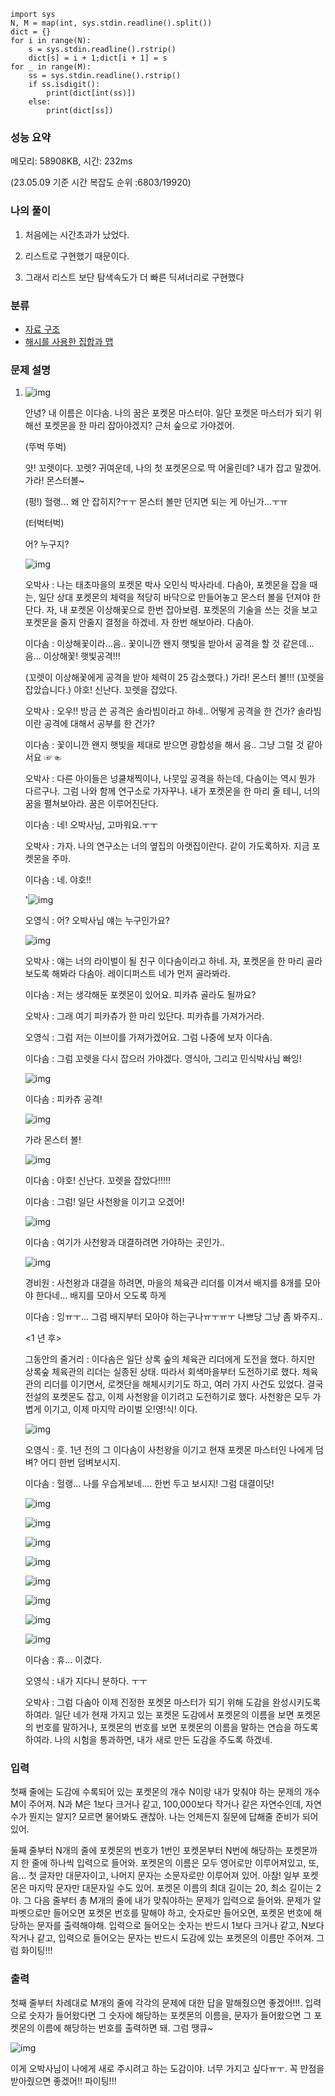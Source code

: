 ```
import sys
N, M = map(int, sys.stdin.readline().split())
dict = {}
for i in range(N):
    s = sys.stdin.readline().rstrip()
    dict[s] = i + 1;dict[i + 1] = s
for _ in range(M):
    ss = sys.stdin.readline().rstrip() 
    if ss.isdigit():
        print(dict[int(ss)])
    else:
        print(dict[ss])
```

### 성능 요약

메모리:   58908KB, 시간: 232ms 

(23.05.09 기준 시간 복잡도 순위 :6803/19920)



### 나의 풀이

1. 처음에는 시간초과가 났었다.

1. 리스트로 구현했기 때문이다.

1. 그래서 리스트 보단 탐색속도가 더 빠른 딕셔너리로 구현했다






### 분류

- [자료 구조](https://www.acmicpc.net/problem/tag/175)
- [해시를 사용한 집합과 맵](https://www.acmicpc.net/problem/tag/136)

### 문제 설명

1. ![img](https://www.acmicpc.net/upload/201004/p1.PNG)

   안녕? 내 이름은 이다솜. 나의 꿈은 포켓몬 마스터야. 일단 포켓몬 마스터가 되기 위해선 포켓몬을 한 마리 잡아야겠지? 근처 숲으로 가야겠어.

   (뚜벅 뚜벅)

   얏! 꼬렛이다. 꼬렛? 귀여운데, 나의 첫 포켓몬으로 딱 어울린데? 내가 잡고 말겠어. 가라! 몬스터볼~

   (펑!) 헐랭... 왜 안 잡히지?ㅜㅜ 몬스터 볼만 던지면 되는 게 아닌가...ㅜㅠ

   (터벅터벅)

   어? 누구지?

   ![img](https://www.acmicpc.net/upload/201004/p2.PNG)

   오박사 : 나는 태초마을의 포켓몬 박사 오민식 박사라네. 다솜아, 포켓몬을 잡을 때는, 일단 상대 포켓몬의 체력을 적당히 바닥으로 만들어놓고 몬스터 볼을 던져야 한단다. 자, 내 포켓몬 이상해꽃으로 한번 잡아보렴. 포켓몬의 기술을 쓰는 것을 보고 포켓몬을 줄지 안줄지 결정을 하겠네. 자 한번 해보아라. 다솜아.

   이다솜 : 이상해꽃이라...음.. 꽃이니깐 왠지 햇빛을 받아서 공격을 할 것 같은데... 음... 이상해꽃! 햇빛공격!!!

   (꼬렛이 이상해꽃에게 공격을 받아 체력이 25 감소했다.)   가라! 몬스터 볼!!!   (꼬렛을 잡았습니다.)   야호! 신난다. 꼬렛을 잡았다.

   오박사 : 오우!! 방금 쓴 공격은 솔라빔이라고 하네.. 어떻게 공격을 한 건가? 솔라빔이란 공격에 대해서 공부를 한 건가?

   이다솜 : 꽃이니깐 왠지 햇빛을 제대로 받으면 광합성을 해서 음.. 그냥 그럴 것 같아서요 ☞☜

   오박사 : 다른 아이들은 넝쿨채찍이나, 나뭇잎 공격을 하는데, 다솜이는 역시 뭔가 다르구나. 그럼 나와 함께 연구소로 가자꾸나. 내가 포켓몬을 한 마리 줄 테니, 너의 꿈을 펼쳐보아라. 꿈은 이루어진단다.

   이다솜 : 네! 오박사님, 고마워요.ㅜㅜ

   오박사 : 가자. 나의 연구소는 너의 옆집의 아랫집이란다. 같이 가도록하자. 지금 포켓몬을 주마.

   이다솜 : 네. 야호!!

   '![img](https://www.acmicpc.net/upload/201004/p3.PNG)

   오영식 : 어? 오박사님 얘는 누구인가요?

   ![img](https://www.acmicpc.net/upload/201004/p4.PNG)

   오박사 : 얘는 너의 라이벌이 될 친구 이다솜이라고 하네. 자, 포켓몬을 한 마리 골라보도록 해봐라 다솜아. 레이디퍼스트 네가 먼저 골라봐라.

   이다솜 : 저는 생각해둔 포켓몬이 있어요. 피카츄 골라도 될까요?

   오박사 : 그래 여기 피카츄가 한 마리 있단다. 피카츄를 가져가거라.

   오영식 : 그럼 저는 이브이를 가져가겠어요. 그럼 나중에 보자 이다솜.

   이다솜 : 그럼 꼬렛을 다시 잡으러 가야겠다. 영식아, 그리고 민식박사님 빠잉!

   ![img](https://www.acmicpc.net/upload/201004/p5.PNG)

   이다솜 : 피카츄 공격!

   ![img](https://www.acmicpc.net/upload/201004/p6.PNG)

   가라 몬스터 볼!

   ![img](https://www.acmicpc.net/upload/201004/p7.PNG)

   이다솜 : 야호! 신난다. 꼬렛을 잡았다!!!!!

   이다솜 : 그럼! 일단 사천왕을 이기고 오겠어!

   ![img](https://www.acmicpc.net/upload/201004/p8.PNG)

   이다솜 : 여기가 사천왕과 대결하려면 가야하는 곳인가..

   ![img](https://www.acmicpc.net/upload/201004/p9.PNG)

   경비원 : 사천왕과 대결을 하려면, 마을의 체육관 리더를 이겨서 배지를 8개를 모아야 한다네... 배지를 모아서 오도록 하게

   이다솜 : 잉ㅠㅜ... 그럼 배지부터 모아야 하는구나ㅠㅜㅠㅜ 나쁘당 그냥 좀 봐주지..

   <1 년 후>

   그동안의 줄거리 : 이다솜은 일단 상록 숲의 체육관 리더에게 도전을 했다. 하지만 상록숲 체육관의 리더는 실종된 상태. 따라서 회색마을부터 도전하기로 했다. 체육관의 리더를 이기면서, 로켓단을 해체시키기도 하고, 여러 가지 사건도 있었다. 결국 전설의 포켓몬도 잡고, 이제 사천왕을 이기려고 도전하기로 했다. 사천왕은 모두 가볍게 이기고, 이제 마지막 라이벌 오!영!식! 이다.

   ![img](https://www.acmicpc.net/upload/201004/pa.PNG)

   오영식 : 훗. 1년 전의 그 이다솜이 사천왕을 이기고 현재 포켓몬 마스터인 나에게 덤벼? 어디 한번 덤벼보시지.

   이다솜 : 헐랭... 나를 우습게보네.... 한번 두고 보시지! 그럼 대결이닷!

   ![img](https://www.acmicpc.net/upload/201004/pb.PNG)

   ![img](https://www.acmicpc.net/upload/201004/pc.PNG)

   ![img](https://www.acmicpc.net/upload/201004/pd.PNG)

   ![img](https://www.acmicpc.net/upload/201004/pe.PNG)

   ![img](https://www.acmicpc.net/upload/201004/pf.PNG)

   ![img](https://www.acmicpc.net/upload/201004/pg.PNG)

   ![img](https://www.acmicpc.net/upload/201004/ph.PNG)

   ![img](https://www.acmicpc.net/upload/201004/pi.PNG)

   이다솜 : 휴... 이겼다.

   오영식 : 내가 지다니 분하다. ㅜㅜ

   오박사 : 그럼 다솜아 이제 진정한 포켓몬 마스터가 되기 위해 도감을 완성시키도록 하여라. 일단 네가 현재 가지고 있는 포켓몬 도감에서 포켓몬의 이름을 보면 포켓몬의 번호를 말하거나, 포켓몬의 번호를 보면 포켓몬의 이름을 말하는 연습을 하도록 하여라. 나의 시험을 통과하면, 내가 새로 만든 도감을 주도록 하겠네.

### 입력

첫째 줄에는 도감에 수록되어 있는 포켓몬의 개수 N이랑 내가 맞춰야 하는 문제의 개수 M이 주어져. N과 M은 1보다 크거나 같고, 100,000보다 작거나 같은 자연수인데, 자연수가 뭔지는 알지? 모르면 물어봐도 괜찮아. 나는 언제든지 질문에 답해줄 준비가 되어있어.

둘째 줄부터 N개의 줄에 포켓몬의 번호가 1번인 포켓몬부터 N번에 해당하는 포켓몬까지 한 줄에 하나씩 입력으로 들어와. 포켓몬의 이름은 모두 영어로만 이루어져있고, 또, 음... 첫 글자만 대문자이고, 나머지 문자는 소문자로만 이루어져 있어. 아참! 일부 포켓몬은 마지막 문자만 대문자일 수도 있어. 포켓몬 이름의 최대 길이는 20, 최소 길이는 2야. 그 다음 줄부터 총 M개의 줄에 내가 맞춰야하는 문제가 입력으로 들어와. 문제가 알파벳으로만 들어오면 포켓몬 번호를 말해야 하고, 숫자로만 들어오면, 포켓몬 번호에 해당하는 문자를 출력해야해. 입력으로 들어오는 숫자는 반드시 1보다 크거나 같고, N보다 작거나 같고, 입력으로 들어오는 문자는 반드시 도감에 있는 포켓몬의 이름만 주어져. 그럼 화이팅!!!

### 출력

첫째 줄부터 차례대로 M개의 줄에 각각의 문제에 대한 답을 말해줬으면 좋겠어!!!. 입력으로 숫자가 들어왔다면 그 숫자에 해당하는 포켓몬의 이름을, 문자가 들어왔으면 그 포켓몬의 이름에 해당하는 번호를 출력하면 돼. 그럼 땡큐~

![img](https://www.acmicpc.net/upload/201004/pn.PNG)

이게 오박사님이 나에게 새로 주시려고 하는 도감이야. 너무 가지고 싶다ㅠㅜ. 꼭 만점을 받아줬으면 좋겠어!! 파이팅!!!
